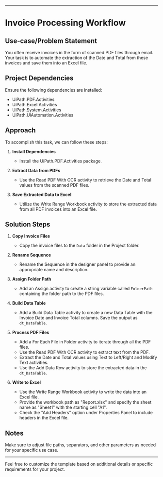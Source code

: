 
---

# Invoice Processing Workflow

## Use-case/Problem Statement

You often receive invoices in the form of scanned PDF files through email. Your task is to automate the extraction of the Date and Total from these invoices and save them into an Excel file.

## Project Dependencies

Ensure the following dependencies are installed:

- UiPath.PDF.Activities
- UiPath.Excel.Activities
- UiPath.System.Activities
- UiPath.UiAutomation.Activities


## Approach

To accomplish this task, we can follow these steps:

1. **Install Dependencies**
   - Install the UiPath.PDF.Activities package.
   
2. **Extract Data from PDFs**
   - Use the Read PDF With OCR activity to retrieve the Date and Total values from the scanned PDF files.
   
3. **Save Extracted Data to Excel**
   - Utilize the Write Range Workbook activity to store the extracted data from all PDF invoices into an Excel file.

## Solution Steps

1. **Copy Invoice Files**
   - Copy the invoice files to the `Data` folder in the Project folder.

2. **Rename Sequence**
   - Rename the Sequence in the designer panel to provide an appropriate name and description.

3. **Assign Folder Path**
   - Add an Assign activity to create a string variable called `FolderPath` containing the folder path to the PDF files.

4. **Build Data Table**
   - Add a Build Data Table activity to create a new Data Table with the Invoice Date and Invoice Total columns. Save the output as `dt_DataTable`.

5. **Process PDF Files**
   - Add a For Each File in Folder activity to iterate through all the PDF files.
   - Use the Read PDF With OCR activity to extract text from the PDF.
   - Extract the Date and Total values using Text to Left/Right and Modify Text activities.
   - Use the Add Data Row activity to store the extracted data in the `dt_DataTable`.

6. **Write to Excel**
   - Use the Write Range Workbook activity to write the data into an Excel file.
   - Provide the workbook path as "Report.xlsx" and specify the sheet name as "Sheet1" with the starting cell "A1".
   - Check the "Add Headers" option under Properties Panel to include headers in the Excel file.


## Notes

Make sure to adjust file paths, separators, and other parameters as needed for your specific use case.

---

Feel free to customize the template based on additional details or specific requirements for your project.
